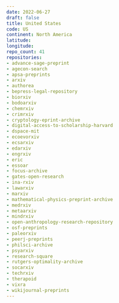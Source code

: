 ```yaml
---
date: 2022-06-27
draft: false
title: United States
code: US
continent: North America
latitude:
longitude:
repo_count: 41
repositories:
- advance-sage-preprint
- agecon-search
- apsa-preprints
- arxiv
- authorea
- bepress-legal-repository
- biorxiv
- bodoarxiv
- chemrxiv
- crimrxiv
- cryptology-eprint-archive
- digital-access-to-scholarship-harvard
- dspace-mit
- ecoevorxiv
- ecsarxiv
- edarxiv
- engrxiv
- eric
- essoar
- focus-archive
- gates-open-research
- ina-rxiv
- lawarxiv
- marxiv
- mathematical-physics-preprint-archive
- medrxiv
- metaarxiv
- mindrxiv
- open-anthropology-research-repository
- osf-preprints
- paleorxiv
- peerj-preprints
- philsci-archive
- psyarxiv
- research-square
- rutgers-optimality-archive
- socarxiv
- techrxiv
- therapoid
- vixra
- wikijournal-preprints
---
```



